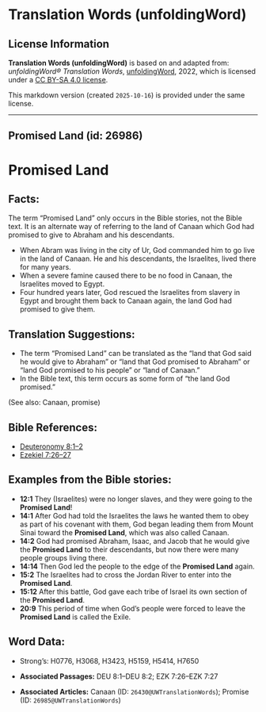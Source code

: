 # Translation Words (unfoldingWord)

## License Information

**Translation Words (unfoldingWord)** is based on and adapted from: _unfoldingWord® Translation Words_, [unfoldingWord](https://unfoldingword.org/utw), 2022, which is licensed under a [CC BY-SA 4.0 license](https://creativecommons.org/licenses/by-sa/4.0/legalcode.en).

This markdown version (created `2025-10-16`) is provided under the same license.



--------------------------------

## Promised Land (id: 26986)

Promised Land
=============

Facts:
------

The term “Promised Land” only occurs in the Bible stories, not the Bible text. It is an alternate way of referring to the land of Canaan which God had promised to give to Abraham and his descendants.

* When Abram was living in the city of Ur, God commanded him to go live in the land of Canaan. He and his descendants, the Israelites, lived there for many years.
* When a severe famine caused there to be no food in Canaan, the Israelites moved to Egypt.
* Four hundred years later, God rescued the Israelites from slavery in Egypt and brought them back to Canaan again, the land God had promised to give them.

Translation Suggestions:
------------------------

* The term “Promised Land” can be translated as the “land that God said he would give to Abraham” or “land that God promised to Abraham” or “land God promised to his people” or “land of Canaan.”
* In the Bible text, this term occurs as some form of “the land God promised.”

(See also: Canaan, promise)

Bible References:
-----------------

* [Deuteronomy 8:1–2](https://ref.ly/Deut8:1-Deut8:2)
* [Ezekiel 7:26–27](https://ref.ly/Ezek7:26-Ezek7:27)

Examples from the Bible stories:
--------------------------------

* **12:1** They (Israelites) were no longer slaves, and they were going to the **Promised Land**!
* **14:1** After God had told the Israelites the laws he wanted them to obey as part of his covenant with them, God began leading them from Mount Sinai toward the **Promised Land**, which was also called Canaan.
* **14:2** God had promised Abraham, Isaac, and Jacob that he would give the **Promised Land** to their descendants, but now there were many people groups living there.
* **14:14** Then God led the people to the edge of the **Promised Land** again.
* **15:2** The Israelites had to cross the Jordan River to enter into the **Promised Land**.
* **15:12** After this battle, God gave each tribe of Israel its own section of the **Promised Land**.
* **20:9** This period of time when God’s people were forced to leave the **Promised Land** is called the Exile.

Word Data:
----------

* Strong’s: H0776, H3068, H3423, H5159, H5414, H7650

* **Associated Passages:** DEU 8:1–DEU 8:2; EZK 7:26–EZK 7:27
* **Associated Articles:** Canaan (ID: `26430@UWTranslationWords`); Promise (ID: `26985@UWTranslationWords`)

